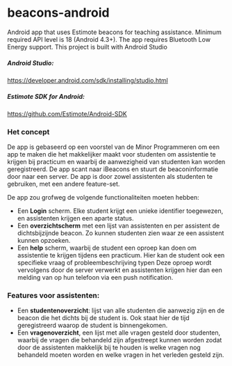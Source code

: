 beacons-android
===============

Android app that uses Estimote beacons for teaching assistance.
Minimum required API level is 18 (Android 4.3+). The app requires Bluetooth Low Energy support.
This project is built with Android Studio

##### Android Studio:
https://developer.android.com/sdk/installing/studio.html

##### Estimote SDK for Android:
https://github.com/Estimote/Android-SDK

### Het concept
De app is gebaseerd op een voorstel van de Minor Programmeren om een app te maken die het makkelijker maakt voor studenten om assistentie te krijgen bij practicum en waarbij de aanwezigheid van studenten kan worden geregistreerd. De app scant naar iBeacons en stuurt de beaconinformatie door naar een server. De app is door zowel assistenten als studenten te gebruiken, met een andere feature-set.

De app zou grofweg de volgende functionaliteiten moeten hebben:
* Een **Login** scherm. Elke student krijgt een unieke identifier toegewezen, en assistenten krijgen een aparte status.
* Een **overzichtscherm** met een lijst van assistenten en per assistent de dichtsbijzijnde beacon. Zo kunnen studenten zien waar ze een assistent kunnen opzoeken. 
* Een **help** scherm, waarbij de student een oproep kan doen om assistentie te krijgen tijdens een practicum. Hier kan de student ook een specifieke vraag of probleembeschrijving typen Deze oproep wordt vervolgens door de server verwerkt en assistenten krijgen hier dan een melding van op hun telefoon via een push notification.

### Features voor assistenten:
* Een **studentenoverzicht**: lijst van alle studenten die aanwezig zijn en de beacon die het dichts bij de student is. Ook staat hier de tijd geregistreerd waarop de student is binnengekomen.
* Een **vragenoverzicht**, een lijst met alle vragen gesteld door studenten, waarbij de vragen die behandeld zijn afgestreept kunnen worden zodat door de assistenten makkelijk bij te houden is welke vragen nog behandeld moeten worden en welke vragen in het verleden gesteld zijn.
